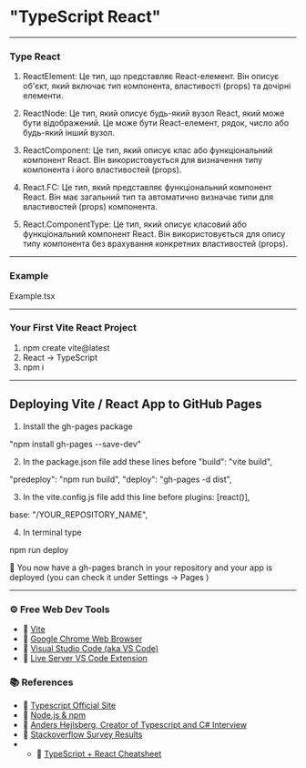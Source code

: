 # "TypeScript React"

---

### Type React

1. ReactElement: Це тип, що представляє React-елемент. Він описує об'єкт, який
   включає тип компонента, властивості (props) та дочірні елементи.

2. ReactNode: Це тип, який описує будь-який вузол React, який може бути
   відображений. Це може бути React-елемент, рядок, число або будь-який інший
   вузол.

3. ReactComponent: Це тип, який описує клас або функціональний компонент React.
   Він використовується для визначення типу компонента і його властивостей
   (props).

4. React.FC: Це тип, який представляє функціональний компонент React. Він має
   загальний тип та автоматично визначає типи для властивостей (props)
   компонента.

5. React.ComponentType: Це тип, який описує класовий або функціональний
   компонент React. Він використовується для опису типу компонента без
   врахування конкретних властивостей (props).

---

### Example

Example.tsx

---

### Your First Vite React Project

1.  npm create vite@latest
2.  React -> TypeScript
3.  npm i

---

## Deploying Vite / React App to GitHub Pages

1. Install the gh-pages package

"npm install gh-pages --save-dev"

2. In the package.json file add these lines before "build": "vite build",

"predeploy": "npm run build", "deploy": "gh-pages -d dist",

3. In the vite.config.js file add this line before plugins: [react()],

base: "/YOUR_REPOSITORY_NAME",

4. In terminal type

npm run deploy

🎉 You now have a gh-pages branch in your repository and your app is deployed
(you can check it under Settings -> Pages )

---

### ⚙ Free Web Dev Tools

- 🔗 [Vite](https://vitejs.dev/)
- 🔗 [Google Chrome Web Browser](https://google.com/chrome/)
- 🔗 [Visual Studio Code (aka VS Code)](https://code.visualstudio.com/)
- 🔗
  [Live Server VS Code Extension](https://marketplace.visualstudio.com/items?itemName=ritwickdey.LiveServer)

### 📚 References

- 🔗 [Typescript Official Site](https://www.typescriptlang.org/)
- 🔗 [Node.js & npm](https://nodejs.org/)
- 🔗
  [Anders Hejlsberg, Creator of Typescript and C# Interview](https://dev.to/destrodevshow/typescript-and-c-both-created-by-the-same-person-named-anders-hejlsberg-42g4)
- 🔗
  [Stackoverflow Survey Results](https://survey.stackoverflow.co/2022/#technology-most-popular-technologies)
- - 🔗
    [TypeScript + React Cheatsheet](https://github.com/typescript-cheatsheets/react)
